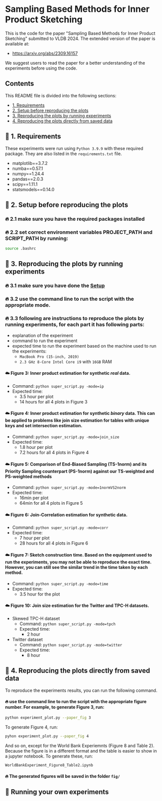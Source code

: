 # Sampling Based Methods for Inner Product Sketching

This is the code for the paper "Sampling Based Methods for Inner Product Sketching" submitted to VLDB 2024.
The extended version of the paper is available at: 

- https://arxiv.org/abs/2309.16157

We suggest users to read the paper for a better understanding of the experiments before using the code.

## Contents

This README file is divided into the following sections:

* [1. Requirements](#🚀-1-requirements)
* [2. Setup before reproducing the plots](#🚀-2-setup-before-reproducing-the-plots)
* [3. Reproducing the plots by running experiments](#🚀-3-reproducing-the-plots-by-running-experiments)
* [4. Reproducing the plots directly from saved data](#🚀-4-reproducing-the-plots-directly-from-saved-data)

## 🚀 1. Requirements
These experiments were run using `Python 3.9.9` with these required package. They are also listed in the `requirements.txt` file.
- matplotlib==3.7.2
- numba==0.57.1
- numpy==1.24.4
- pandas==2.0.3
- scipy==1.11.1
- statsmodels==0.14.0

## 🚀 2. Setup before reproducing the plots

### 🔥 2.1 make sure you have the required packages installed

### 🔥 2.2 set correct environment variables PROJECT_PATH and SCRIPT_PATH by running:
```bash
source .bashrc
```

## 🚀 3. Reproducing the plots by running experiments

### 🔥 3.1 make sure you have done the [Setup](#🚀-setup-before-reproducing-the-plots)

### 🔥 3.2 use the command line to run the script with the appropriate mode.

### 🔥 3.3 following are instructions to reproduce the plots by running experiments, for each part it has following parts:
- explanation of the experiment
- command to run the experiment
- expected time to run the experiment based on the machine used to run the experiments: 
  - `MacBook Pro (15-inch, 2019)`
  - `2.3 GHz 8-Core Intel Core i9` with `16GB` RAM

#### ☁️ Figure 3: Inner product estimation for synthetic *real* data.
- Command: `python super_script.py -mode=ip`
- Expected time: 
  - 3.5 hour per plot
  - 14 hours for all 4 plots in Figure 3

#### ☁️ Figure 4: Inner product estimation for synthetic *binary* data. This can be applied to problems like join size estimation for tables with unique keys and set intersection estimation.
- Command: `python super_script.py -mode=join_size`
- Expected time: 
  - 1.8 hour per plot
  - 7.2 hours for all 4 plots in Figure 4

#### ☁️ Figure 5: Comparison of End-Biased Sampling (TS-1norm) and its Priority Sampling counterpart (PS-1norm) against our TS-weighted and PS-weighted methods
- Command: `python super_script.py -mode=1normVS2norm`
- Expected time: 
  - 16min per plot
  - 64min for all 4 plots in Figure 5

#### ☁️ Figure 6: Join-Correlation estimation for synthetic data.
- Command: `python super_script.py -mode=corr`
- Expected time: 
  - 7 hour per plot
  - 28 hours for all 4 plots in Figure 6

#### ☁️ Figure 7: Sketch construction time. Based on the equipment used to run the experiments, you may not be able to reproduce the exact time. However, you can still see the similar trend in the time taken by each method.
- Command: `python super_script.py -mode=time`
- Expected time: 
  - 3.5 hour for the plot

#### ☁️ Figure 10:  Join size estimation for the Twitter and TPC-H datasets.
- Skewed TPC-H dataset
  - Command: `python super_script.py -mode=tpch`
  - Expected time: 
    - 2 hour
- Twitter dataset
  - Command: `python super_script.py -mode=twitter`
  - Expected time: 
    - 8 hour

## 🚀 4. Reproducing the plots directly from saved data
To reproduce the experiments results, you can run the following command.

#### 🔥 use the command line to run the script with the appropriate figure number. For example, to generate Figure 3, run:
```bash
python experiment_plot.py --paper_fig 3
```
To generate Figure 4, run:
```bash
pyhon experiment_plot.py --paper_fig 4
```
And so on, except for the World Bank Experiemnts (Figure 8 and Table 2). Because the figure is in a different format and the table is easier to show in a jupyter notebook. To generate these, run:
```bash
WorldBankExperiment_Figure8_Table2.ipynb
```
#### 🔥 The generated figures will be saved in the folder `fig/`

## 🚀 Running your own experiments

